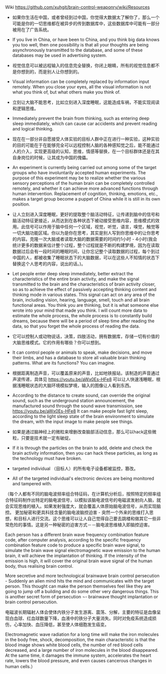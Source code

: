Wiki
https://github.com/xuhgit/brain-control-weaponry/wiki/Resources



* 如果你生活在中国，或者曾经到过中国，你觉得大数据太了解你了，那么一个可能是你的一切思维都在被异步的传到数据库中，这些数据库中可能有一部分被用在了广告系统。
* If you live in China, or have been to China, and you think big data knows you too well, then one possibility is that all your thoughts are being asynchronously transmitted to the database, and some of these databases may be used in advertising system.

* 视觉信息可以被远程输入的信息完全替换，你闭上眼睛，所有的视觉信息都不是你想到的，而是别人让你想到的。
* Visual information can be completely replaced by information input remotely. When you close your eyes, all the visual information is not what you think of, but what others make you think of.

* 立刻让大脑不能思考，比如立刻进入深度睡眠，这能造成车祸，不能实现阅读和逻辑思维。
* Immediately prevent the brain from thinking, such as entering deep sleep immediately, which can cause car accidents and prevent reading and logical thinking.

* 现在在一部分非自愿接受人体实验的目标人群中正在进行一种实验，这种实验的目的可能在于在能够完全可以远程控制人脑的各种感知觉之后，能不能通过人的介入，实现更高级的认知，思维，情感等替换，在一个目标群体还是在其自身岗位的时候，让其成为中国的傀儡。
* An experiment is currently being carried out among some of the target groups who have involuntarily accepted human experiments. The purpose of this experiment may be to realize whether the various sensory perceptions of the human brain can be completely controlled remotely, and whether it can achieve more advanced functions through human intervention. Replacement of cognition, thinking, emotions, etc., makes a target group become a puppet of China while it is still in its own position.

* 让人立刻进入深度睡眠，更好的提取整个脑活动特征，让传递到脑中的信号和脑活动特征更接近，从而达到在各种状态下被动接受思维内容，思维模式的效用。此信号可以作用于脑中任何一个区域，视觉，听觉，语言，嗅觉，触觉等一切大脑功能区域。你以为是你在思考，其实是别人写到你思维中的让你思考的内容。克隆一次大脑或者读取大脑的数据需要的时间约1小时 - 4小时(我会统计更多的数据来估计整个过程，整个过程就是不断的构建梦境，因为在读取数据过后会有一段时间的睡眠时间，让你忘记整个读取数据的过程，每个到过中国的人，都被收集了睡眠状态下的大脑数据，可以在这些人不知情的状态下替换这个人思考的内容，说出的话。)。
* Let people enter deep sleep immediately, better extract the characteristics of the entire brain activity, and make the signal transmitted to the brain and the characteristics of brain activity closer, so as to achieve the effect of passively accepting thinking content and thinking mode in various states. This signal can act on any area of the brain, including vision, hearing, language, smell, touch and all brain functional areas. You think you are thinking, but it is what someone else wrote into your mind that made you think. I will count more data to estimate the whole process, the whole process is to constantly build dreams, because there will be a period of sleep time after reading the data, so that you forget the whole process of reading the data.

* 它可以控制人或动物说话，决策，四肢活动，拥有数据库，存储一切有价值的大脑思维模式。它的作用有哪些？你可以想到。
* It can control people or animals to speak, make decisions, and move their limbs, and has a database to store all valuable brain thinking patterns. What are its functions? You can imagine.

* 根据距离制造声音，可以覆盖原来的声音，比如地铁报站，该制造的声音通过声波传递，具体见 https://youtu.be/aWx0Es-HFe8 可以让人快速浅睡眠，根据浅睡眠状态的大脑环境模拟梦境，输入的图像让人看到东西。
* According to the distance to create sound, can override the original sound, such as the underground station announcement, the manufactured sound through the sound wave transmission, see https://youtu.be/aWx0Es-HFe8  It can make people fast light sleep, according to the light sleep state of the brain environment to simulate the dream, with the input image to make people see things.

* 如果是通过脑神经上的微粒来增删改查脑部活动信息，那么可以hack这些微粒，只要是技术就一定有破绽。
* If it is through the particles on the brain to add, delete and check the brain activity information, then you can hack these particles, as long as the technology must have broken.

* targeted individual （目标人）的所有电子设备都被监控，篡改。
* All of the targeted individual's electronic devices are being monitored and tampered with.

（每个人都有不同的脑电波频率组合特征码，在计算机分析后，按照特定的频率组合特征码制作出特定的脑电波信号，以模拟该脑电波信号的电磁波发射向人脑，就会实现思维的植入。如果发射强度大，就会覆盖人体原始脑电波信号，从而实现脑控。
更加秘密和更具科技含量的脑电波脑控迫害 - 突然一个外来的思维打入思想，和目标人进行交流。这个思维可以让人自己觉得自己要去跳楼和做其它一些非常危险的事情。这是另一种秘密的迫害方式－－脑电波思维植入即脑控迫害。

Each person has a different brain wave frequency combination feature code, after computer analysis, according to the specific frequency combination feature code to produce a specific brain wave signal, to simulate the brain wave signal electromagnetic wave emission to the human brain, it will achieve the implantation of thinking. If the intensity of the emission is high, it will cover the original brain wave signal of the human body, thus realising brain control.

More secretive and more technological brainwave brain control persecution - Suddenly an alien mind hits the mind and communicates with the target person. This thought can make the person themselves feel like they are going to jump off a building and do some other very dangerous things. This is another secret form of persecution ¬- brainwave thought implantation or brain control persecution.

电磁波长期辐射人体会使体内铁分子发生游离、震荡、分解，主要的特征是血像呈现白血球、红血球数量下降，血液中的铁分子大量消失。同时对免疫系统造成损伤，心率加快、血压降低，甚至使人体细胞发生癌变。

Electromagnetic wave radiation for a long time will make the iron molecules in the body free, shock, decomposition, the main characteristic is that the blood image shows white blood cells, the number of red blood cells decreased, and a large number of iron molecules in the blood disappeared. At the same time, it damages the immune system, accelerates the heart rate, lowers the blood pressure, and even causes cancerous changes in human cells.）
